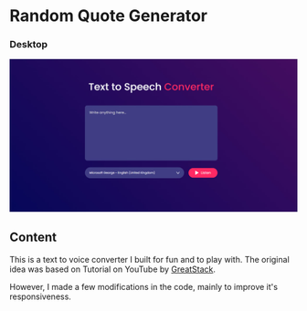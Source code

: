 # Random Quote Generator

### Desktop

![screenshot to come](preview-screenshot.jpg)

## Content

This is a text to voice converter I built for fun and to play with. The original idea was based on Tutorial on YouTube by [GreatStack](https://youtu.be/3oDNqHZ7UKY?si=lCBhKDBxNYZa3X6m).

However, I made a few modifications in the code, mainly to improve it's responsiveness.
